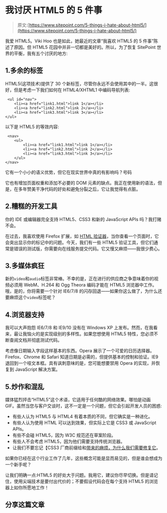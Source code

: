 # 我讨厌 HTML5 的 5 件事

> 原文:[https://www.sitepoint.com/5-things-i-hate-about-html5/](https://www.sitepoint.com/5-things-i-hate-about-html5/)

我爱 HTML5。Viki Hoo 也是如此，她最近的文章“我喜欢 HTML5 的 5 件事”陈述了原因。但 HTML5 花园中并非一切都是美好的。所以，为了恢复 SitePoint 世界的平衡，我有五个讨厌的地方:

## 1.多余的标签

HTML5(这项技术)提供了 30 个新标签，尽管你永远不会使用其中的一半。这很好，但是考虑一下我们如何在 HTML4/XHTML1 中编码导航列表:

```
 <ul id="nav">
	<li><a href="link1.html">link 1</a></li>
	<li><a href="link2.html">link 2</a></li>
	<li><a href="link3.html">link 3</a></li>
</ul> 
```

以下是 HTML5 的等效内容:

```
 <nav>
	<ul>
		<li><a href="link1.html">link 1</a></li>
		<li><a href="link2.html">link 2</a></li>
		<li><a href="link3.html">link 3</a></li>
	</ul>
</nav> 
```

它有一个小小的语义优势，但它在现实世界中真的有影响吗？号码

它也有增加页面权重和添加不必要的 DOM 元素的缺点。我正在使用新的语法，但是，在多年赞美干净代码的好处和避免分裂之后，它让我觉得有点脏。

## 2.糟糕的开发工具

你的 IDE 或编辑器完全支持 HTML5、CSS3 和新的 JavaScript APIs 吗？我打赌不会。

在过去，我喜欢使用 Firefox 扩展，如 [HTML 验证器](https://addons.mozilla.org/en-US/firefox/addon/html-validator/)，当你查看一个页面时，它会突出显示你的标记中的问题。今天，我们有一些 HTML5 验证工具，但它们通常是错误的测试版，你需要向在线服务提交代码。它又慢又麻烦——我很少费心。

## 3.多媒体疯狂

新的`video`和`audio`标签非常棒。不幸的是，正在进行的供应商之争意味着你的视频必须用 WebM、H.264 和 Ogg Theora 编码才能在 HTML5 浏览器中工作。哦，是的，你将需要一个针对 IE6/7/8 的闪存回退——如果你这么做了，为什么还要麻烦这个`video`标签呢？

## 4.浏览器支持

我可以大声抱怨 IE6/7/8 和 IE9/10 没有在 Windows XP 上发布。然而，在我看来，最让我恼火的是实现级别的多样性。如果您想使用 HTML5 特性，您必须不断查阅文档并彻底测试代码。

考虑像日期输入字段这样基本的东西。Opera 展示了一个可爱的日历选择器。Firefox、Chrome 和 Safari 知道日期是必需的，但提供基本的控制和验证。IE9 退回到一个哑文本框。具有讽刺意味的是，您可能想要禁用 Opera 的实现，并恢复到 JavaScript 解决方案。

## 5.炒作和混乱

媒体猛烈抨击“HTML5”这个术语，它适用于任何酷的网络效果。哪怕是动画 GIF。虽然当您与客户交谈时，这不一定是一个问题，但它会引起开发人员的困惑:

*   有些人认为 HTML5 与 HTML4 有着本质的不同，但它确实是一种进化。
*   有些人认为使用 HTML 可以达到效果，但实际上它是 CSS3 或 JavaScript APIs。
*   有些不会碰 HTML5，因为 W3C 规范还在草案阶段。
*   有些人不会考虑 HTML5，因为他们需要支持传统浏览器。
*   让我们不要忘记【CSS3 厂商前缀给和[带来的麻烦，为什么我们需要修复它](https://www.sitepoint.com/css3-vendor-prefix-crisis-solutions/)。

如果你已经在这个行业工作了几年，这些概念可能是显而易见的，但是谁会想成为一个新手呢？

让我们明确一点:HTML5 的好处大于问题。我用它，建议你尽早切换。但是请记住，使用尖端技术是要付出代价的；不要假设代码会在每个支持 HTML5 的浏览器上如你所愿地工作！

## 分享这篇文章